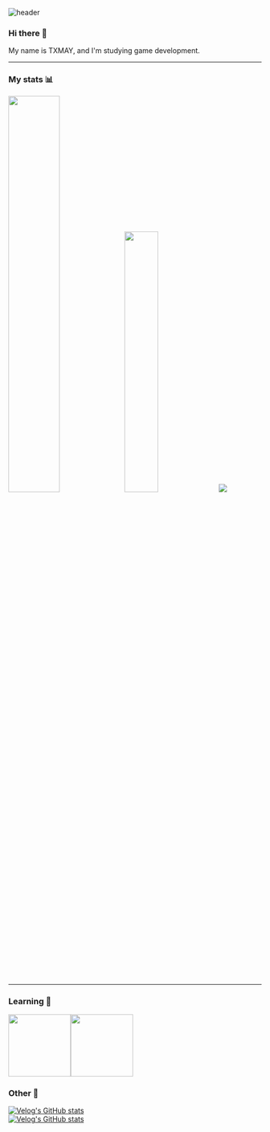 ![header](https://capsule-render.vercel.app/api?type=waving&color=gradient&section=header&height=300&text=TXMAY&fontSize=90&animation=fadeIn&fontAlignY=38&desc=welcome%20to%20my%20github!&descAlignY=51&descAlign=56)
### Hi there 👋
My name is TXMAY, and I'm studying game development.
***
### My stats 📊
<div>
  <img src="https://github-readme-stats.vercel.app/api?username=txmay&show_icons=true&theme=graywhite" width="45%"/>
  <img src="http://mazassumnida.wtf/api/v2/generate_badge?boj=juya6388king" width="36.5%"/>
  <img src="https://www.codewars.com/users/TXMAY/badges/large" />
  <input type="hidden" />
</div>

***
### Learning 📖

<img src="https://coal.gamemaker.io/sites/5d75794b3c84c70006700381/assets/624ffbbc21542a00126f790b/GameMakerlogo.png" height="124px" /><img src="https://1000logos.net/wp-content/uploads/2021/10/Unity-logo.png" height="124px" />

### Other 🔗
[![Velog's GitHub stats](https://velog-readme-stats.vercel.app/api/badge?name=txmay)](https://velog.io/@txmay)
<br>
[![Velog's GitHub stats](https://velog-readme-stats.vercel.app/api/list?name=txmay)](https://velog.io/@txmay)


<!--
**TXMAY/TXMAY** is a ✨ _special_ ✨ repository because its `README.md` (this file) appears on your GitHub profile.

Here are some ideas to get you started:

- 🔭 I’m currently working on ...
- 🌱 I’m currently learning ...
- 👯 I’m looking to collaborate on ...
- 🤔 I’m looking for help with ...
- 💬 Ask me about ...
- 📫 How to reach me: ...
- 😄 Pronouns: ...
- ⚡ Fun fact: ...
-->

